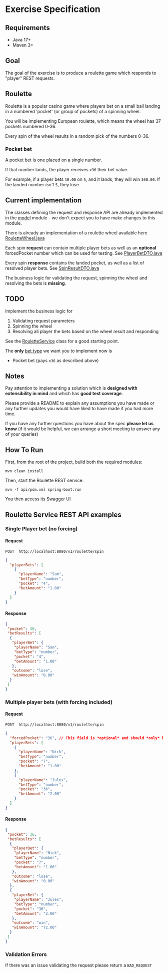 # Exercise Specification

## Requirements

- Java 17+
- Maven 3+

## Goal

The goal of the exercise is to produce a roulette game which responds to "player" REST requests.

## Roulette

Roulette is a popular casino game where players bet on a small ball landing in a numbered 'pocket' (or group of pockets) of a spinning wheel.

You will be implementing European roulette, which means the wheel has 37 pockets numbered 0-36.

Every spin of the wheel results in a random pick of the numbers 0-36.

### Pocket bet

A pocket bet is one placed on a single number.

If that number lands, the player receives `x36` their bet value.

For example, if a player bets `10.00` on `5`, and it lands, they will win `360.00`. If the landed number _isn't_ `5`, they lose.

## Current implementation

The  classes defining the request and response API are already implemented in the [model](model) module - we don't expect you to have make changes to this module.

There is already an implementation of a roulette wheel available here [RouletteWheel.java](api%2Fsrc%2Fmain%2Fjava%2Froxor%2Fgames%2Froulette%2Fgame%2FRouletteWheel.java)

Each spin **request** can contain multiple player bets as well as an **optional** forcedPocket number which can be used for testing. See [PlayerBetDTO.java](model%2Fsrc%2Fmain%2Fjava%2Froxor%2Fgames%2Froulette%2Fmodel%2Frequest%2FPlayerBetDTO.java)

Every spin **response** contains the landed pocket, as well as a list of resolved player bets. See [SpinResultDTO.java](model%2Fsrc%2Fmain%2Fjava%2Froxor%2Fgames%2Froulette%2Fmodel%2Fresponse%2FSpinResultDTO.java)

The business logic for validating the request, spinning the wheel and resolving the bets is **missing**.


## TODO

Implement the business logic for 

1. Validating request parameters
2. Spinning the wheel
3. Resolving all player the bets based on the wheel result and responding

See the [RouletteService](api/src/main/java/roxor/games/roulette/service/RouletteService.java) class for a good starting point.

The **only** [bet type](https://www.gamblingsites.com/online-casino/games/roulette/bets/) we want you to implement now is

- Pocket bet (pays `x36` as described above)

## Notes

Pay attention to implementing a solution which is **designed with extensibility in mind** and which has **good test coverage**.

Please provide a README to explain any assumptions you have made or any further updates you would have liked to have made if you had more time.


If you have any further questions you have about the spec **please let us know** (if it would be helpful, we can arrange a short meeting to answer any of your queries)

## How To Run

First, from the root of the project, build both the required modules: 

```
mvn clean install
```

Then, start the Roulette REST service:

```
mvn -f api/pom.xml spring-boot:run
```

You then access its [Swagger UI](http://localhost:8080/swagger-ui/index.html?configUrl=/api-docs/swagger-config)

[//]: # (or [API docs]&#40;http://localhost:8080/api-docs/&#41;)

## Roulette Service REST API examples

### Single Player bet (no forcing)

#### Request

```
POST  http://localhost:8080/v1/roulette/spin
```

```json
{
  "playerBets": [
    {
      "playerName": "Sam",
      "betType": "number",
      "pocket": "4",
      "betAmount": "1.00"
    }
  ]
}
```

#### Response

```json
{
 "pocket": 30,
 "betResults": [
  {
   "playerBet": {
    "playerName": "Sam",
    "betType": "number",
    "pocket": "4",
    "betAmount": "1.00"
   },
   "outcome": "lose",
   "winAmount": "0.00"
  }
 ]
}
```


### Multiple player bets (with forcing included)

#### Request

```
POST  http://localhost:8080/v1/roulette/spin
```

```json
{
  "forcedPocket": "36", // This field is *optional* and should *only* be used for testing
  "playerBets": [
    {
      "playerName": "Nick",
      "betType": "number",
      "pocket": "7",
      "betAmount": "1.00"
    },
    {
      "playerName": "Jules",
      "betType": "number",
      "pocket": "36",
      "betAmount": "2.00"
    }
  ]
}
```

#### Response


```json
{
 "pocket": 36,
 "betResults": [
  {
   "playerBet": {
    "playerName": "Nick",
    "betType": "number",
    "pocket": "7",
    "betAmount": "1.00"
   },
   "outcome": "lose",
   "winAmount": "0.00"
  },
  {
   "playerBet": {
    "playerName": "Jules",
    "betType": "number",
    "pocket": "36",
    "betAmount": "2.00"
   },
   "outcome": "win",
   "winAmount": "72.00"
  }
 ]
}
```

### Validation Errors

If there was an issue validating the request please return a `BAD_REQUEST` 



